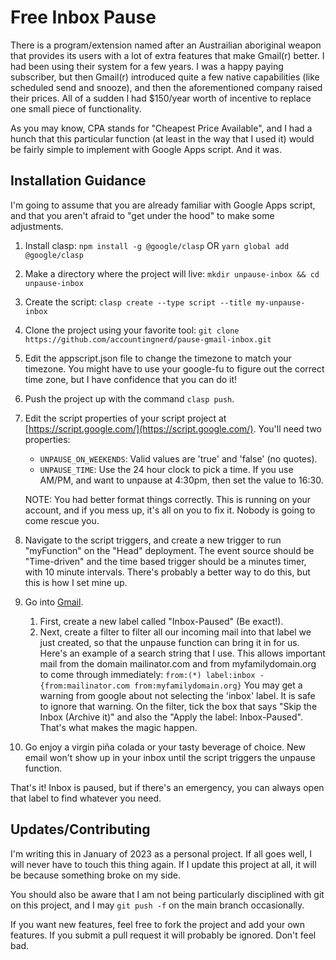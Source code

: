 # Free Inbox Pause #

There is a program/extension named after an Austrailian aboriginal weapon that
provides its users with a lot of extra features that make Gmail(r) better. I had been
using their system for a few years. I was a happy paying subscriber, but then 
Gmail(r) introduced quite a few native capabilities (like scheduled send and 
snooze), and then the aforementioned company raised their prices. All of a 
sudden I had $150/year worth of incentive to replace one small piece of 
functionality.

As you may know, CPA stands for "Cheapest Price Available", and I had a hunch
that this particular function (at least in the way that I used it) would be
fairly simple to implement with Google Apps script. And it was.

## Installation Guidance ##
I'm going to assume that you are already familiar with Google Apps script, and
that you aren't afraid to "get under the hood" to make some adjustments.

1. Install clasp: `npm install -g @google/clasp` OR `yarn global add @google/clasp`
2. Make a directory where the project will live: `mkdir unpause-inbox && cd unpause-inbox` 
3. Create the script: `clasp create --type script --title my-unpause-inbox`
4. Clone the project using your favorite tool: `git clone https://github.com/accountingnerd/pause-gmail-inbox.git`
5. Edit the appscript.json file to change the timezone to match your timezone. You might have
   to use your google-fu to figure out the correct time zone, but I have confidence that you
   can do it!
6. Push the project up with the command `clasp push`.
7. Edit the script properties of your script project at [https://script.google.com/](https://script.google.com/). You'll 
   need two properties:

    * `UNPAUSE_ON_WEEKENDS`: Valid values are 'true' and 'false' (no quotes).
    * `UNPAUSE_TIME`: Use the 24 hour clock to pick a time. If you use AM/PM, and want to 
      unpause at 4:30pm, then set the value to 16:30.
   
   NOTE: You had better format things correctly. This is running on your account, and if you mess
   up, it's all on you to fix it. Nobody is going to come rescue you.
8. Navigate to the script triggers, and create a new trigger to run "myFunction" on the "Head"
   deployment. The event source should be "Time-driven" and the time based trigger should be a
   minutes timer, with 10 minute intervals. There's probably a better way to do this, but this is how I set mine up.
9. Go into [Gmail](https://mail.google.com/).
    1. First, create a new label called "Inbox-Paused" (Be exact!).
    2. Next, create a filter to filter all our incoming mail into
       that label we just created, so that the unpause function can bring it in for us. Here's an example of a search string that I use. This allows important mail from the domain 
       mailinator.com and from myfamilydomain.org to come through immediately:
       `from:(*) label:inbox -{from:mailinator.com from:myfamilydomain.org}`
       You may get a warning from google about not selecting the 'inbox' label. It is safe to
       ignore that warning. On the filter, tick the box that says "Skip the Inbox (Archive it)" and also the 
       "Apply the label: Inbox-Paused". That's what makes the magic happen.
10. Go enjoy a virgin piña colada or your tasty beverage of choice. New email won't show up in your
    inbox until the script triggers the unpause function.

That's it! Inbox is paused, but if there's an emergency, you can always open that label to
find whatever you need.

## Updates/Contributing ##
I'm writing this in January of 2023 as a personal project. If all goes well, I will never have to
touch this thing again. If I update this project at all, it will be because something broke on 
my side. 

You should also be aware that I am not being particularly disciplined with git on this project, and I may `git push -f` 
on the main branch occasionally.

If you want new features, feel free to fork the project and add your own features.
If you submit a pull request it will probably be ignored. Don't feel bad.
